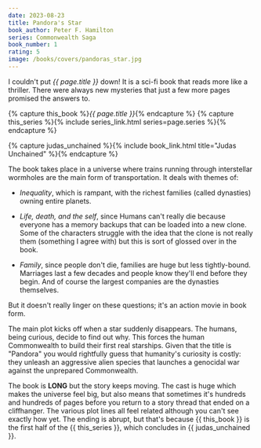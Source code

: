 ```yaml
---
date: 2023-08-23
title: Pandora's Star
book_author: Peter F. Hamilton
series: Commonwealth Saga
book_number: 1
rating: 5
image: /books/covers/pandoras_star.jpg
---
```


I couldn't put <cite class="book-title">{{ page.title }}</cite> down! It is a
sci-fi book that reads more like a thriller. There were always new mysteries
that just a few more pages promised the answers to.

{% capture this_book %}<cite class="book-title">{{ page.title }}</cite>{% endcapture %}
{% capture this_series %}{% include series_link.html series=page.series %}{% endcapture %}

{% capture judas_unchained %}{% include book_link.html title="Judas Unchained" %}{% endcapture %}

The book takes place in a universe where trains running through interstellar
wormholes are the main form of transportation. It deals with themes of:

- _Inequality_, which is rampant, with the richest families (called dynasties)
  owning entire planets.

- _Life, death, and the self_, since Humans can't really die because everyone
  has a memory backups that can be loaded into a new clone. Some of the
  characters struggle with the idea that the clone is not really them
  (something I agree with) but this is sort of glossed over in the book.

- _Family_, since people don't die, families are huge but less tightly-bound.
  Marriages last a few decades and people know they'll end before they begin.
  And of course the largest companies are the dynasties themselves.

But it doesn't really linger on these questions; it's an action movie in book
form.

The main plot kicks off when a star suddenly disappears. The humans, being
curious, decide to find out why. This forces the human Commonwealth to build
their first real starships. Given that the title is "Pandora" you would
rightfully guess that humanity's curiosity is costly: they unleash an
aggressive alien species that launches a genocidal war against the unprepared
Commonwealth.

The book is **LONG** but the story keeps moving. The cast is huge which makes
the universe feel big, but also means that sometimes it's hundreds and
hundreds of pages before you return to a story thread that ended on a
cliffhanger. The various plot lines all feel related although you can't see
exactly how yet. The ending is abrupt, but that's because {{ this_book }} is
the first half of the {{ this_series }}, which concludes in {{ judas_unchained
}}.
